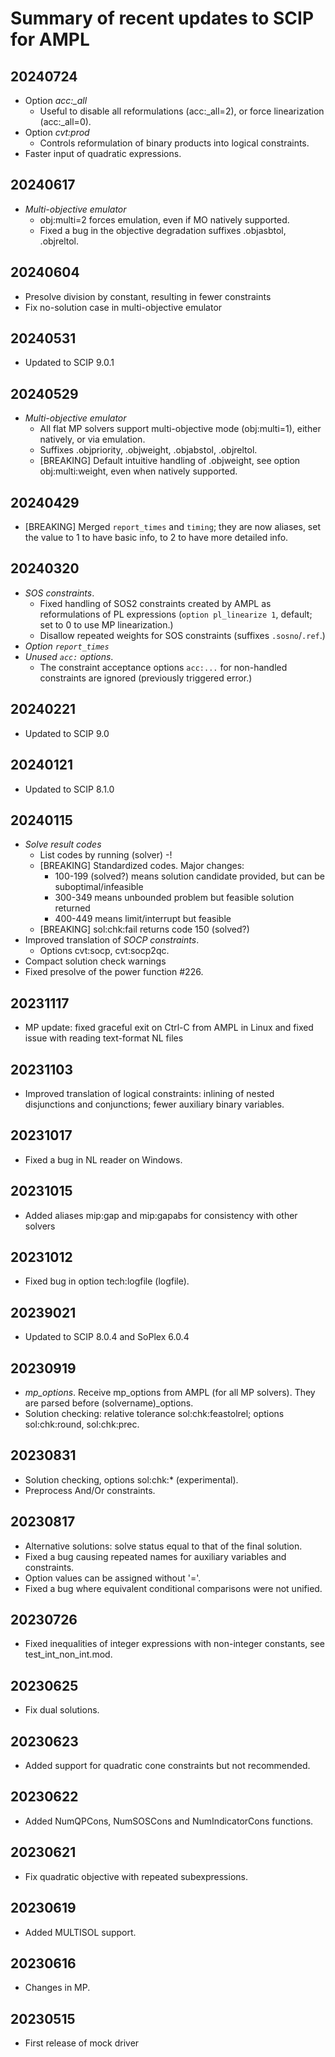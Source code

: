 Summary of recent updates to SCIP for AMPL
==========================================


## 20240724
- Option *acc:_all*
	- Useful to disable all reformulations (acc:_all=2),
		or force linearization (acc:_all=0).
- Option *cvt:prod*     
  - Controls reformulation of binary products into logical 
    constraints.
- Faster input of quadratic expressions.


## 20240617
- *Multi-objective emulator*
	- obj:multi=2 forces emulation, even if MO natively supported.
	- Fixed a bug in the objective degradation suffixes
		.objasbtol, .objreltol.


## 20240604
- Presolve division by constant, resulting in fewer constraints
- Fix no-solution case in multi-objective emulator


## 20240531
- Updated to SCIP 9.0.1


## 20240529
- *Multi-objective emulator*
	- All flat MP solvers support multi-objective mode (obj:multi=1),
		either natively, or via emulation.
	- Suffixes .objpriority, .objweight, .objabstol, .objreltol.
	- [BREAKING] Default intuitive handling of .objweight,
		see option obj:multi:weight, even when natively supported.


## 20240429
- [BREAKING] Merged `report_times` and `timing`; they 
  are now aliases, set the value to 1 to have basic info,
  to 2 to have more detailed info.

  
## 20240320
- *SOS constraints*.
  - Fixed handling of SOS2 constraints created by AMPL
    as reformulations of PL expressions (`option
    pl_linearize 1`, default; set to 0 to use 
    MP linearization.)
  - Disallow repeated weights for SOS constraints
    (suffixes `.sosno`/`.ref`.)
- *Option `report_times`* 
- *Unused `acc:` options*.
  - The constraint acceptance options `acc:...`
    for non-handled constraints are ignored
    (previously triggered error.)


## 20240221
- Updated to SCIP 9.0


## 20240121
- Updated to SCIP 8.1.0


## 20240115
- *Solve result codes*
  - List codes by running (solver) -!
  - [BREAKING] Standardized codes. Major changes:
    - 100-199 (solved?) means solution candidate
      provided, but can be suboptimal/infeasible
    - 300-349 means unbounded problem but
      feasible solution returned
    - 400-449 means limit/interrupt but feasible
  - [BREAKING] sol:chk:fail returns code 150 (solved?)
- Improved translation of *SOCP constraints*.
  - Options cvt:socp, cvt:socp2qc.
- Compact solution check warnings
- Fixed presolve of the power function #226.


## 20231117
- MP update: fixed graceful exit on Ctrl-C from AMPL in Linux
  and fixed issue with reading text-format NL files


## 20231103
- Improved translation of logical constraints:
  inlining of nested disjunctions and conjunctions;
  fewer auxiliary binary variables.


## 20231017
- Fixed a bug in NL reader on Windows.


## 20231015
- Added aliases mip:gap and mip:gapabs for consistency with
  other solvers


## 20231012
- Fixed bug in option tech:logfile (logfile).


## 20239021
- Updated to SCIP 8.0.4 and SoPlex 6.0.4


## 20230919
- *mp_options*.
	Receive mp_options from AMPL (for all MP solvers).
	They are parsed before (solvername)_options.
- Solution checking: relative tolerance
	sol:chk:feastolrel; options sol:chk:round, sol:chk:prec.


## 20230831
- Solution checking, options sol:chk:* (experimental).
- Preprocess And/Or constraints.


## 20230817
- Alternative solutions: solve status equal to that
  of the final solution.
- Fixed a bug causing repeated names for
  auxiliary variables and constraints.
- Option values can be assigned without '='.
- Fixed a bug where equivalent conditional
  comparisons were not unified.


## 20230726
- Fixed inequalities of integer expressions with
  non-integer constants, see test_int_non_int.mod.


## 20230625
- Fix dual solutions.


## 20230623
- Added support for quadratic cone constraints but not recommended.


## 20230622
- Added NumQPCons, NumSOSCons and NumIndicatorCons functions.


## 20230621
- Fix quadratic objective with repeated subexpressions.


## 20230619
- Added MULTISOL support.


## 20230616
- Changes in MP.


## 20230515
- First release of mock driver
